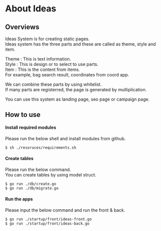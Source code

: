 # About Ideas 
## Overviews

Ideas System is for creating static pages.  
Ideas system has the three parts and these are called as theme, style and item.  
    
  Theme : This is text information.  
  Style : This is design or to select to use parts.  
  Item : This is the content from items.   
         For example, bag search result, coordinates from coord app.  
  
We can combine these parts by using whitelist.  
If many parts are registerred, the page is generated by multiplication.  
  
You can use this system as landing page, seo page or campaign page.  
  
## How to use
#### Install required modules

Please run the below shell and install modules from github.

    $ sh ./resoruces/requirements.sh

#### Create tables

Please run the below command.  
You can create tables by using model struct.

    $ go run ./db/create.go
    $ go run ./db/migrate.go

#### Run the apps

Please input the below command and run the front & back.

    $ go run ./startup/front/ideas-front.go
    $ go run ./startup/front/ideas-back.go






